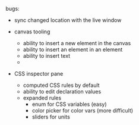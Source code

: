 bugs:

- sync changed location with the live window


- canvas tooling
  - ability to insert a new element in the canvas
  - ability to insert an element in an element
  - ability to insert text
  - 

- CSS inspector pane
  - computed CSS rules by default
  - ability to edit declaration values 
  - expanded rules 
    - enum for CSS variables (easy)
    - color picker for color vars (more difficult)
    - sliders for units